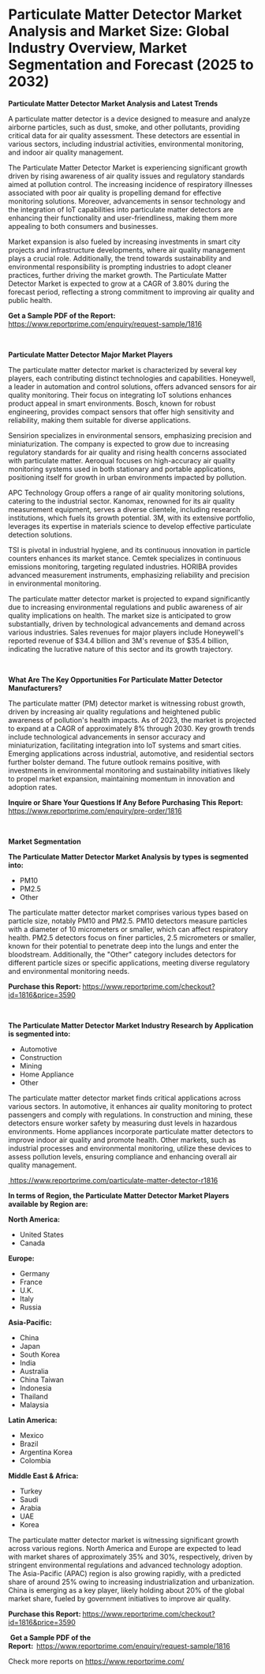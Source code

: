 <p><h1>Particulate Matter Detector Market Analysis and Market Size: Global Industry Overview, Market Segmentation and Forecast (2025 to 2032)</h1></p><p><strong>Particulate Matter Detector Market Analysis and Latest Trends</strong></p>
<p><p>A particulate matter detector is a device designed to measure and analyze airborne particles, such as dust, smoke, and other pollutants, providing critical data for air quality assessment. These detectors are essential in various sectors, including industrial activities, environmental monitoring, and indoor air quality management. </p><p>The Particulate Matter Detector Market is experiencing significant growth driven by rising awareness of air quality issues and regulatory standards aimed at pollution control. The increasing incidence of respiratory illnesses associated with poor air quality is propelling demand for effective monitoring solutions. Moreover, advancements in sensor technology and the integration of IoT capabilities into particulate matter detectors are enhancing their functionality and user-friendliness, making them more appealing to both consumers and businesses.</p><p>Market expansion is also fueled by increasing investments in smart city projects and infrastructure developments, where air quality management plays a crucial role. Additionally, the trend towards sustainability and environmental responsibility is prompting industries to adopt cleaner practices, further driving the market growth. The Particulate Matter Detector Market is expected to grow at a CAGR of 3.80% during the forecast period, reflecting a strong commitment to improving air quality and public health.</p></p>
<p><strong>Get a Sample PDF of the Report:&nbsp;</strong> <a href="https://www.reportprime.com/enquiry/request-sample/1816?utm_campaign=2982&utm_medium=2&utm_source=Github&utm_content=ia&utm_term=18032025&utm_id=particulate-matter-detector">https://www.reportprime.com/enquiry/request-sample/1816</a></p>
<p>&nbsp;</p>
<p><strong>Particulate Matter Detector Major Market Players</strong></p>
<p><p>The particulate matter detector market is characterized by several key players, each contributing distinct technologies and capabilities. Honeywell, a leader in automation and control solutions, offers advanced sensors for air quality monitoring. Their focus on integrating IoT solutions enhances product appeal in smart environments. Bosch, known for robust engineering, provides compact sensors that offer high sensitivity and reliability, making them suitable for diverse applications.</p><p>Sensirion specializes in environmental sensors, emphasizing precision and miniaturization. The company is expected to grow due to increasing regulatory standards for air quality and rising health concerns associated with particulate matter. Aeroqual focuses on high-accuracy air quality monitoring systems used in both stationary and portable applications, positioning itself for growth in urban environments impacted by pollution.</p><p>APC Technology Group offers a range of air quality monitoring solutions, catering to the industrial sector. Kanomax, renowned for its air quality measurement equipment, serves a diverse clientele, including research institutions, which fuels its growth potential. 3M, with its extensive portfolio, leverages its expertise in materials science to develop effective particulate detection solutions.</p><p>TSI is pivotal in industrial hygiene, and its continuous innovation in particle counters enhances its market stance. Cemtek specializes in continuous emissions monitoring, targeting regulated industries. HORIBA provides advanced measurement instruments, emphasizing reliability and precision in environmental monitoring.</p><p>The particulate matter detector market is projected to expand significantly due to increasing environmental regulations and public awareness of air quality implications on health. The market size is anticipated to grow substantially, driven by technological advancements and demand across various industries. Sales revenues for major players include Honeywell's reported revenue of $34.4 billion and 3M's revenue of $35.4 billion, indicating the lucrative nature of this sector and its growth trajectory.</p></p>
<p>&nbsp;</p>
<p><strong>What Are The Key Opportunities For Particulate Matter Detector Manufacturers?</strong></p>
<p><p>The particulate matter (PM) detector market is witnessing robust growth, driven by increasing air quality regulations and heightened public awareness of pollution's health impacts. As of 2023, the market is projected to expand at a CAGR of approximately 8% through 2030. Key growth trends include technological advancements in sensor accuracy and miniaturization, facilitating integration into IoT systems and smart cities. Emerging applications across industrial, automotive, and residential sectors further bolster demand. The future outlook remains positive, with investments in environmental monitoring and sustainability initiatives likely to propel market expansion, maintaining momentum in innovation and adoption rates.</p></p>
<p><strong>Inquire or Share Your Questions If Any Before Purchasing This Report:</strong> <a href="https://www.reportprime.com/enquiry/pre-order/1816?utm_campaign=2982&utm_medium=2&utm_source=Github&utm_content=ia&utm_term=18032025&utm_id=particulate-matter-detector">https://www.reportprime.com/enquiry/pre-order/1816</a></p>
<p>&nbsp;</p>
<p><strong>Market Segmentation</strong></p>
<p><strong>The Particulate Matter Detector Market Analysis by types is segmented into:</strong></p>
<p><ul><li>PM10</li><li>PM2.5</li><li>Other</li></ul></p>
<p><p>The particulate matter detector market comprises various types based on particle size, notably PM10 and PM2.5. PM10 detectors measure particles with a diameter of 10 micrometers or smaller, which can affect respiratory health. PM2.5 detectors focus on finer particles, 2.5 micrometers or smaller, known for their potential to penetrate deep into the lungs and enter the bloodstream. Additionally, the "Other" category includes detectors for different particle sizes or specific applications, meeting diverse regulatory and environmental monitoring needs.</p></p>
<p><strong>Purchase this Report:&nbsp;</strong><a href="https://www.reportprime.com/checkout?id=1816&price=3590&utm_campaign=2982&utm_medium=2&utm_source=Github&utm_content=ia&utm_term=18032025&utm_id=particulate-matter-detector">https://www.reportprime.com/checkout?id=1816&price=3590</a></p>
<p>&nbsp;</p>
<p><strong>The Particulate Matter Detector Market Industry Research by Application is segmented into:</strong></p>
<p><ul><li>Automotive</li><li>Construction</li><li>Mining</li><li>Home Appliance</li><li>Other</li></ul></p>
<p><p>The particulate matter detector market finds critical applications across various sectors. In automotive, it enhances air quality monitoring to protect passengers and comply with regulations. In construction and mining, these detectors ensure worker safety by measuring dust levels in hazardous environments. Home appliances incorporate particulate matter detectors to improve indoor air quality and promote health. Other markets, such as industrial processes and environmental monitoring, utilize these devices to assess pollution levels, ensuring compliance and enhancing overall air quality management.</p></p>
<p><a href="https://www.reportprime.com/particulate-matter-detector-r1816?utm_campaign=2982&utm_medium=2&utm_source=Github&utm_content=ia&utm_term=18032025&utm_id=particulate-matter-detector">&nbsp;https://www.reportprime.com/particulate-matter-detector-r1816</a></p>
<p><strong>In terms of Region, the Particulate Matter Detector Market Players available by Region are:</strong></p>
<p>
    <p> <strong> North America: </strong>
        <ul>
            <li>United States</li>
            <li>Canada</li>
        </ul>
        </p> 
    <p> <strong> Europe: </strong>
        <ul>
            <li>Germany</li>
            <li>France</li>
            <li>U.K.</li>
            <li>Italy</li>
            <li>Russia</li>
        </ul>
        </p> 
    <p> <strong> Asia-Pacific: </strong>
        <ul>
            <li>China</li>
            <li>Japan</li>
            <li>South Korea</li>
            <li>India</li>
            <li>Australia</li>
            <li>China Taiwan</li>
            <li>Indonesia</li>
            <li>Thailand</li>
            <li>Malaysia</li>
        </ul>
        </p> 
    <p> <strong> Latin America: </strong>
        <ul>
            <li>Mexico</li>
            <li>Brazil</li>
            <li>Argentina Korea</li>
            <li>Colombia</li>
        </ul>
        </p> 
    <p> <strong> Middle East & Africa: </strong>
        <ul>
            <li>Turkey</li>
            <li>Saudi</li>
            <li>Arabia</li>
            <li>UAE</li>
            <li>Korea</li>
        </ul>
    </p>
    </p>
<p><p>The particulate matter detector market is witnessing significant growth across various regions. North America and Europe are expected to lead with market shares of approximately 35% and 30%, respectively, driven by stringent environmental regulations and advanced technology adoption. The Asia-Pacific (APAC) region is also growing rapidly, with a predicted share of around 25% owing to increasing industrialization and urbanization. China is emerging as a key player, likely holding about 20% of the global market share, fueled by government initiatives to improve air quality.</p></p>
<p><strong>Purchase this Report: </strong><a href="https://www.reportprime.com/checkout?id=1816&price=3590&utm_campaign=2982&utm_medium=2&utm_source=Github&utm_content=ia&utm_term=18032025&utm_id=particulate-matter-detector">https://www.reportprime.com/checkout?id=1816&price=3590</a></p>
<p>&nbsp;<strong>Get a Sample PDF of the Report:&nbsp;&nbsp;</strong><a href="https://www.reportprime.com/enquiry/request-sample/1816?utm_campaign=2982&utm_medium=2&utm_source=Github&utm_content=ia&utm_term=18032025&utm_id=particulate-matter-detector">https://www.reportprime.com/enquiry/request-sample/1816</a></p>
<p><strong></strong></p>
<p>Check more reports on <a href="https://www.reportprime.com/?utm_campaign=2982&utm_medium=2&utm_source=Github&utm_content=ia&utm_term=18032025&utm_id=particulate-matter-detector">https://www.reportprime.com/</a></p>